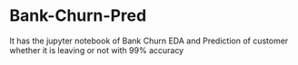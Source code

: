 # Bank-Churn-Pred
It has the jupyter notebook of Bank Churn EDA and Prediction of customer whether it is leaving or not with 99% accuracy
